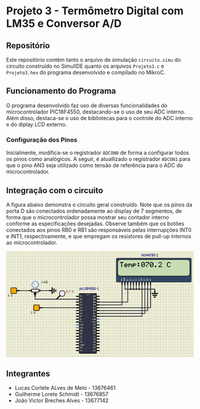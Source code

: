 # Projeto 3 - Termômetro Digital com LM35 e Conversor A/D

## Repositório
Este repositório contém tanto o arquivo de simulação `circuito.simu` do circuito construído no SimulIDE quanto os arquivos `Projeto3.c` e `Projeto3.hex` do programa desenvolvido e compilado no MikroC.

## Funcionamento do Programa

O programa desenvolvido faz uso de diversas funcionalidades do microcontrolador PIC18F4550, destacando-se o uso de seu ADC interno. Além disso, destaca-se o uso de bibliotecas para o controle do ADC interno e do diplay LCD externo.

### Configuração dos Pinos

Inicialmente, modifica-se o registrador `ADCON0` de forma a configurar todos os pinos como analógicos. A seguir, é atuallizado o registrador `ADCON1` para que o pino AN3 seja utilizado como tensão de referência para o ADC do microcontrolador.

## Integração com o circuito

A figura abaixo demonstra o circuito geral construído. Note que os pinos da porta D são conectados ordenadamente ao display de 7 segmentos, de forma que o microcontrolador possa mostrar seu contador interno conforme as especificações desejadas. Observe também que os botões conectados aos pinos RB0 e RB1 são responsáveis pelas interrupções INT0 e INT1, respectivamente, e que empregam os resistores de pull-up internos ao microcontrolador.

![Circuito](https://github.com/cltmelo/aplicacao-microprocessadores/blob/main/Projeto%203/circuito.png)

## Integrantes
- Lucas Corlete ALves de Melo - 13676461  
- Guilherme Lorete Schmidt - 13676857
- João Victor Breches Alves - 13677142
